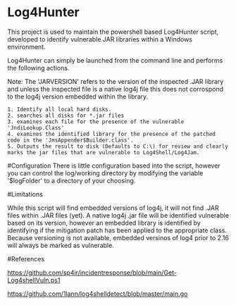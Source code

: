 # Log4Hunter
This project is used to maintain the powershell based Log4Hunter script, developed to identify vulnerable JAR libraries within a Windows environment.

Log4Hunter can simply be launched from the command line and performs the following actions.

Note: The 'JARVERSION' refers to the version of the inspected .JAR library and unless the inspected file is a native log4j file this does not corrospond to the log4j version embedded within the library.


  
    1. Identify all local hard disks.
    2. searches all disks for *.jar files 
    3. examines each file for the presence of the vulnerable 'JndiLookup.Class'
    4. examines the identified library for the presence of the patched code in the 'JmsAppender$Builder.class'.
    5. Outputs the result to disk (Defaults to C:\) for review and clearly marks the jar files that are vulnerable to Log4Shell/Log4Jam.
    
#Configuration
There is little configuration based into the  script, however you can control the log/working directory by modifying the variable '$logFolder' to a directory of your choosing. 
   
#Limitations

While this script will find embedded versions of log4j, it will not find .JAR files within .JAR files (yet).
A native log4j .jar file will be identified vulnerable based on its version, however an embedded library is identified by identifying if the mitigation patch has been applied to the appropriate class. Because versioning is not available, embedded versinos of log4 prior to 2.16 will always be marked as vulnerable.


#References

https://github.com/sp4ir/incidentresponse/blob/main/Get-Log4shellVuln.ps1

https://github.com/1lann/log4shelldetect/blob/master/main.go
